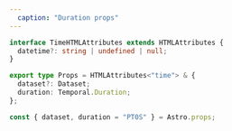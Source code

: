 ```yaml
---
  caption: "Duration props"
---
```


<!-- markdownlint-disable MD041 -->
<!-- dprint-ignore -->
```ts
interface TimeHTMLAttributes extends HTMLAttributes {
  datetime?: string | undefined | null;
}

export type Props = HTMLAttributes<"time"> & {
  dataset?: Dataset;
  duration: Temporal.Duration;
};

const { dataset, duration = "PT0S" } = Astro.props;
```
